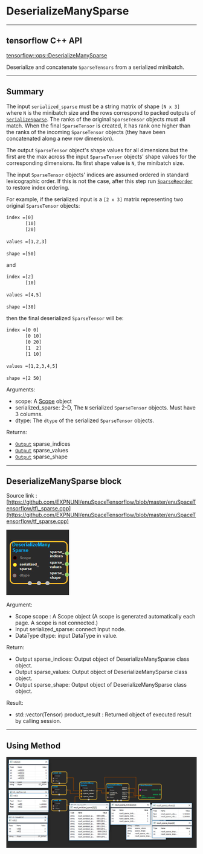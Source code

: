 # DeserializeManySparse

---

## tensorflow C++ API

[tensorflow::ops::DeserializeManySparse](https://www.tensorflow.org/api_docs/cc/class/tensorflow/ops/deserialize-many-sparse)

Deserialize and concatenate `SparseTensors` from a serialized minibatch.

---

## Summary

The input `serialized_sparse` must be a string matrix of shape `[N x 3]` where `N` is the minibatch size and the rows correspond to packed outputs of [`SerializeSparse`](https://www.tensorflow.org/api_docs/cc/class/tensorflow/ops/serialize-sparse.html#classtensorflow_1_1ops_1_1_serialize_sparse). The ranks of the original `SparseTensor` objects must all match. When the final `SparseTensor` is created, it has rank one higher than the ranks of the incoming `SparseTensor` objects \(they have been concatenated along a new row dimension\).

The output `SparseTensor` object's shape values for all dimensions but the first are the max across the input `SparseTensor` objects' shape values for the corresponding dimensions. Its first shape value is `N`, the minibatch size.

The input `SparseTensor` objects' indices are assumed ordered in standard lexicographic order. If this is not the case, after this step run [`SparseReorder`](https://www.tensorflow.org/api_docs/cc/class/tensorflow/ops/sparse-reorder.html#classtensorflow_1_1ops_1_1_sparse_reorder) to restore index ordering.

For example, if the serialized input is a `[2 x 3]` matrix representing two original `SparseTensor` objects:

```
index =[0]
       [10]
       [20]

values =[1,2,3]

shape =[50]
```

and

```
index =[2]
       [10]

values =[4,5]

shape =[30]
```

then the final deserialized `SparseTensor` will be:

```
index =[0 0]
       [0 10]
       [0 20]
       [1  2]
       [1 10]

values =[1,2,3,4,5]

shape =[2 50]
```

Arguments:

* scope: A [Scope](https://www.tensorflow.org/api_docs/cc/class/tensorflow/scope.html#classtensorflow_1_1_scope) object
* serialized\_sparse: 2-D, The `N` serialized `SparseTensor` objects. Must have 3 columns.
* dtype: The `dtype` of the serialized `SparseTensor` objects.

Returns:

* [`Output`](https://www.tensorflow.org/api_docs/cc/class/tensorflow/output.html#classtensorflow_1_1_output) sparse\_indices
* [`Output`](https://www.tensorflow.org/api_docs/cc/class/tensorflow/output.html#classtensorflow_1_1_output) sparse\_values
* [`Output`](https://www.tensorflow.org/api_docs/cc/class/tensorflow/output.html#classtensorflow_1_1_output) sparse\_shape

---

## DeserializeManySparse block

Source link : [https://github.com/EXPNUNI/enuSpaceTensorflow/blob/master/enuSpaceTensorflow/tf\_sparse.cpp](https://github.com/EXPNUNI/enuSpaceTensorflow/blob/master/enuSpaceTensorflow/tf_sparse.cpp)

![](/assets/sparse_op/DeserializeManySparse1.jpg)

Argument:

* Scope scope : A Scope object \(A scope is generated automatically each page. A scope is not connected.\)
* Input serialized\_sparse: connect  Input node.
* DataType dtype: input DataType in value.

Return:

* Output sparse\_indices: Output object of DeserializeManySparse class object.
* Output sparse\_values: Output object of DeserializeManySparse class object.
* Output sparse\_shape: Output object of DeserializeManySparse class object.

Result:

* std::vector\(Tensor\) product\_result : Returned object of executed result by calling session.

---

## Using Method

![](/assets/sparse_op/DeserializeManySparse2.jpg)

